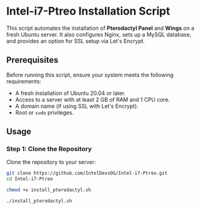 # Intel-i7-Ptreo Installation Script

This script automates the installation of **Pterodactyl Panel** and **Wings** on a fresh Ubuntu server. It also configures Nginx, sets up a MySQL database, and provides an option for SSL setup via Let's Encrypt.

## Prerequisites

Before running this script, ensure your system meets the following requirements:
- A fresh installation of Ubuntu 20.04 or later.
- Access to a server with at least 2 GB of RAM and 1 CPU core.
- A domain name (if using SSL with Let's Encrypt).
- Root or `sudo` privileges.

## Usage

### Step 1: Clone the Repository

Clone the repository to your server:

```bash
git clone https://github.com/IntelDevsOG/Intel-i7-Ptreo.git
cd Intel-i7-Ptreo

chmod +x install_pterodactyl.sh

./install_pterodactyl.sh
